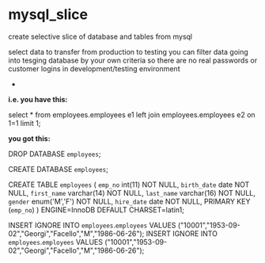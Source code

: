 mysql_slice
=

create selective slice of database and tables from mysql

select data to transfer from production to testing
you can filter data going into tesging database by your own criteria
so there are no real passwords or customer logins in development/testing environment

-
**i.e. you have this:**

select * from employees.employees e1 left join employees.employees e2 on 1=1 limit 1;


**you got this:**


DROP DATABASE `employees`;

CREATE DATABASE  `employees`;

CREATE TABLE `employees` (
  `emp_no` int(11) NOT NULL,
  `birth_date` date NOT NULL,
  `first_name` varchar(14) NOT NULL,
  `last_name` varchar(16) NOT NULL,
  `gender` enum('M','F') NOT NULL,
  `hire_date` date NOT NULL,
  PRIMARY KEY (`emp_no`)
) ENGINE=InnoDB DEFAULT CHARSET=latin1;

INSERT IGNORE INTO `employees`.`employees` VALUES
("10001","1953-09-02","Georgi","Facello","M","1986-06-26");
INSERT IGNORE INTO `employees`.`employees` VALUES
("10001","1953-09-02","Georgi","Facello","M","1986-06-26");

